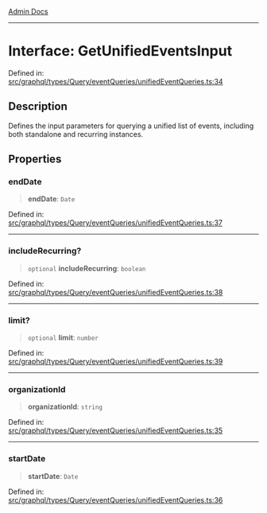 [Admin Docs](/)

***

# Interface: GetUnifiedEventsInput

Defined in: [src/graphql/types/Query/eventQueries/unifiedEventQueries.ts:34](https://github.com/gautam-divyanshu/talawa-api/blob/1d38acecd3e456f869683fb8dca035a5e42010d5/src/graphql/types/Query/eventQueries/unifiedEventQueries.ts#L34)

## Description

Defines the input parameters for querying a unified list of events,
including both standalone and recurring instances.

## Properties

### endDate

> **endDate**: `Date`

Defined in: [src/graphql/types/Query/eventQueries/unifiedEventQueries.ts:37](https://github.com/gautam-divyanshu/talawa-api/blob/1d38acecd3e456f869683fb8dca035a5e42010d5/src/graphql/types/Query/eventQueries/unifiedEventQueries.ts#L37)

***

### includeRecurring?

> `optional` **includeRecurring**: `boolean`

Defined in: [src/graphql/types/Query/eventQueries/unifiedEventQueries.ts:38](https://github.com/gautam-divyanshu/talawa-api/blob/1d38acecd3e456f869683fb8dca035a5e42010d5/src/graphql/types/Query/eventQueries/unifiedEventQueries.ts#L38)

***

### limit?

> `optional` **limit**: `number`

Defined in: [src/graphql/types/Query/eventQueries/unifiedEventQueries.ts:39](https://github.com/gautam-divyanshu/talawa-api/blob/1d38acecd3e456f869683fb8dca035a5e42010d5/src/graphql/types/Query/eventQueries/unifiedEventQueries.ts#L39)

***

### organizationId

> **organizationId**: `string`

Defined in: [src/graphql/types/Query/eventQueries/unifiedEventQueries.ts:35](https://github.com/gautam-divyanshu/talawa-api/blob/1d38acecd3e456f869683fb8dca035a5e42010d5/src/graphql/types/Query/eventQueries/unifiedEventQueries.ts#L35)

***

### startDate

> **startDate**: `Date`

Defined in: [src/graphql/types/Query/eventQueries/unifiedEventQueries.ts:36](https://github.com/gautam-divyanshu/talawa-api/blob/1d38acecd3e456f869683fb8dca035a5e42010d5/src/graphql/types/Query/eventQueries/unifiedEventQueries.ts#L36)
